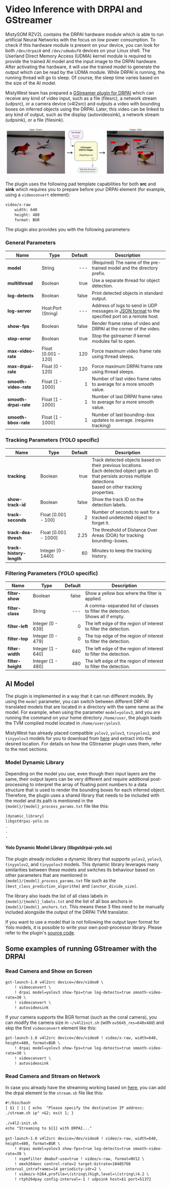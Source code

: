 # Video Inference with DRPAI and GStreamer

MistySOM RZV2L contains the DRPAI hardware module which is able to run artificial Neural Networks 
with the focus on low power consumption. To check if this hardware module is present on your device,
you can look for both `/dev/drpai0` and `/dev/udmabuf0` devices on your Linux shell. 
The Userland Direct Memory Access (UDMA) kernel module is required to provide the trained AI model and 
the input image to the DRPAI hardware. After activating the hardware, it will use the trained model to
generate the output which can be read by the UDMA module. While DRPAI is running, the running thread will
go to sleep. Of course, the sleep time varies based on the size of the AI model.

MistyWest team has prepared a [GStreamer plugin for DRPAI](https://github.com/MistySOM/gstreamer1.0-drpai) which can receive any kind of video input,
such as a file (filesrc), a network stream (udpsrc), or a camera device (v4l2src) and outputs a video 
with bounding boxes on inferred objects using the DRPAI. Later, this video can be linked to any kind of 
output, such as the display (autovideosink), a network stream (udpsink), or a file (filesink).

![GStreamer DRPAI Plugin Chart](../files/img/gst-drpai-chart.png)

The plugin uses the following pad template capabilities for both **src** and **sink** which requires you
to prepare before your DRPAI element (for example, using a `videoconvert` element):

```
video/x-raw
    width: 640
    height: 480
    format: BGR
```

The plugin also provides you with the following parameters:

### General Parameters

| Name                     | Type                 | Default | Description                                                                                               |
|--------------------------|----------------------|--------:|-----------------------------------------------------------------------------------------------------------|
| **model**                | String               |     --- | (Required) The name of the pre-trained model and the directory prefix.                                    |
| **multithread**          | Boolean              |    true | Use a separate thread for object detection.                                                               |
| **log-detects**          | Boolean              |   false | Print detected objects in standard output.                                                                |
| **log-server**           | Host:Port (String)   |     --- | Address of logs to send in UDP messages in [JSON format](JSON.md) to the specified port on a remote host. |
| **show-fps**             | Boolean              |   false | Render frame rates of video and DRPAI at the corner of the video.                                         |
| **stop-error**           | Boolean              |    true | Stop the gstreamer if kernel modules fail to open.                                                        |
| **max-video-rate**       | Float [0.001 - 120]  |     120 | Force maximum video frame rate using thread sleeps.                                                       |
| **max-drpai-rate**       | Float [0 - 120]      |     120 | Force maximum DRPAI frame rate using thread sleeps.                                                       |
| **smooth-video-rate**    | Float [1 - 1000]     |       1 | Number of last video frame rates to average for a more smooth value.                                      |
| **smooth-drpai-rate**    | Float [1 - 1000]     |       1 | Number of last DRPAI frame rates to average for a more smooth value.                                      |
| **smooth-bbox-rate**     | Float [1 - 1000]     |       1 | Number of last bounding-box updates to average. (requires tracking)                                       |

### Tracking Parameters (YOLO specific)

| Name                     | Type                 | Default | Description                                                                                                                                                                  |
|--------------------------|----------------------|--------:|------------------------------------------------------------------------------------------------------------------------------------------------------------------------------|
| **tracking**             | Boolean              |    true | Track detected objects based on their previous locations.<br>Each detected object gets an ID that persists across multiple detections<br>based on other tracking properties. |
| **show-track-id**        | Boolean              |   false | Show the track ID on the detection labels.                                                                                                                                   |
| **track-seconds**        | Float [0.001 - 100]  |       2 | Number of seconds to wait for a tracked undetected object to forget it.                                                                                                      |
| **track-doa-thresh**     | Float [0.001 - 1000] |    2.25 | The threshold of Distance Over Areas (DOA) for tracking bounding-boxes.                                                                                                      |
| **track-history-length** | Integer [0 - 1440]   |      60 | Minutes to keep the tracking history.                                                                                                                                        |

### Filtering Parameters (YOLO specific)

| Name                     | Type              |  Default | Description                                                                       |
|--------------------------|-------------------|---------:|-----------------------------------------------------------------------------------|
| **filter-show**          | Boolean           |    false | Show a yellow box where the filter is applied.                                    |
| **filter-class**         | String            |      --- | A comma-separated list of classes to filter the detection.<br>Shows all if empty. |
| **filter-left**          | Integer [0 - 639] |        0 | The left edge of the region of interest to filter the detection.                  |
| **filter-top**           | Integer [0 - 479] |        0 | The top edge of the region of interest to filter the detection.                   |
| **filter-width**         | Integer [1 - 640] |      640 | The left edge of the region of interest to filter the detection.                  |
| **filter-height**        | Integer [1 - 480] |      480 | The left edge of the region of interest to filter the detection.                  |

## AI Model

The plugin is implemented in a way that it can run different models. By using the `model` parameter, 
you can switch between different DRP-AI translated models that are located in a directory with 
the same name as the model. For example, when using the parameter `model=yolov3`, and you are running
the command on your home directory `/home/user`, the plugin loads the TVM compiled model located in
`/home/user/yolov3`.

MistyWest has already placed compatible `yolov2`, `yolov3`, `tinyyolov2`, and `tinyyolov3` models 
for you to download from [here](https://remote.mistywest.com/download/mh11/models.zip) and extract
into the desired location. For details on how the GStreamer plugin uses them, refer to the next sections.

### Model Dynamic Library

Depending on the model you use, even though their input layers are the same, their output layers can be
very different and require additional post-processing to interpret the array of floating point numbers
to a data structure that is used to render the bounding boxes for each inferred object. Therefore, 
the plugin uses a shared library that needs to be included with the model and its path is mentioned in 
the `{model}/{model}_process_params.txt` file like this:

```
[dynamic_library]
libgstdrpai-yolo.so
.
.
.
```

#### Yolo Dynamic Model Library (libgstdrpai-yolo.so)

The plugin already includes a dynamic library that supports `yolov2`, `yolov3`, `tinyyolov2`,
and `tinyyolov3` models. This dynamic library leverages many similarities between these models and
switches its behaviour based on other parameters that are mentioned in `{model}/{model}_process_params.txt`
file such as the `[best_class_prediction_algorithm]` and `[anchor_divide_size]`.

The library also loads the list of all class labels in `{model}/{model}_labels.txt` and the list of all 
box anchors in `{model}/{model}_anchors.txt`. This means these 3 files need to be manually included 
alongside the output of the DRPAI TVM translator.

If you want to use a model that is not following the output layer format for Yolo models, it is possible to
write your own post-processor library. Please refer to the plugin's 
[source code](https://github.com/MistySOM/gstreamer1.0-drpai).

## Some examples of running GStreamer with the DRPAI
### Read Camera and Show on Screen

```
gst-launch-1.0 v4l2src device=/dev/video0 \
    ! videoconvert \
    ! drpai model=yolov3 show-fps=true log-detects=true smooth-video-rate=30 \
    ! videoconvert \
    ! autovideosink
```
If your camera supports the BGR format (such as the coral camera), you can modify the camera size in 
`~/v4l2init.sh` (with `ov5645_res=640x480`) and skip the first `videoconvert` element like this:
```
gst-launch-1.0 v4l2src device=/dev/video0 ! video/x-raw, width=640, height=480, format=BGR \
    ! drpai model=yolov3 show-fps=true log-detects=true smooth-video-rate=30 \
    ! videoconvert \
    ! autovideosink
```


### Read Camera and Stream on Network

In case you already have the streaming working based on [here](/content/StreamingVideo.md), you can 
add the drpai element to the `stream.sh` file like this:

````
#!/bin/bash
[ $1 ] || { echo  "Please specify the destination IP address: ./stream.sh ip" >&2; exit 1; }

./v4l2-init.sh
echo "Streaming to ${1} with DRPAI..."

gst-launch-1.0 v4l2src device=/dev/video0 ! video/x-raw, width=640, height=480, format=BGR \
    ! drpai model=yolov3 show-fps=true log-detects=true smooth-video-rate=30 \
    ! vspmfilter dmabuf-use=true ! video/x-raw, format=NV12 \
    ! omxh264enc control-rate=2 target-bitrate=10485760 interval_intraframes=14 periodicty-idr=2 \
    ! video/x-h264,profile=\(string\)high,level=\(string\)4.2 \
    ! rtph264pay config-interval=-1 ! udpsink host=$1 port=51372
````
